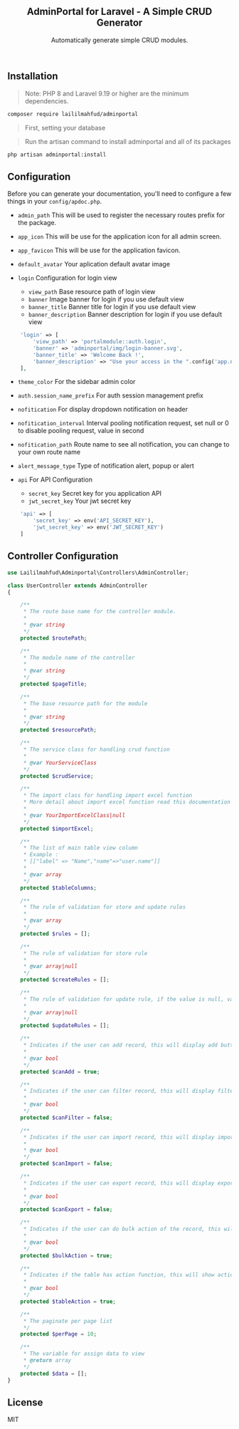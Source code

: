 <div align="center">
    <h2>AdminPortal for Laravel - A Simple CRUD Generator </h2>
    <p>Automatically generate simple CRUD modules.</p>
</div>
<br/>

## Installation

> Note: PHP 8 and Laravel 9.19 or higher are the minimum dependencies.

```sh
composer require laililmahfud/adminportal
```
> First, setting your database

> Run the artisan command to install adminportal and all of its packages
```bash
php artisan adminportal:install
```

## Configuration

Before you can generate your documentation, you'll need to configure a few things in your `config/apdoc.php`.

-   `admin_path`
    This will be used to register the necessary routes prefix for the package.

-   `app_icon`
    This will be use for the application icon for all admin screen.

-   `app_favicon`
    This will be use for the application favicon.

-   `default_avatar`
    Your aplication default avatar image


-   `login`
    Configuration for login view
    - `view_path` Base resource path of login view
    - `banner` Image banner for login if you use default view
    - `banner_title` Banner title for login if you use default view
    - `banner_description` Banner description for login if you use default view

```php
    'login' => [
        'view_path' => 'portalmodule::auth.login',
        'banner' => 'adminportal/img/login-banner.svg',
        'banner_title' => 'Welcome Back !',
        'banner_description' => "Use your access in the ".config('app.name')." application and login to your dashboard account."
    ],
```

-   `theme_color`
    For the sidebar admin color

-   `auth.session_name_prefix`
    For auth session management prefix

-   `nofitication`
    For display dropdown notification on header

-   `nofitication_interval`
    Interval pooling notification request, set null or 0 to disable pooling request, value in second

-   `nofitication_path`
    Route name to see all notification, you can change to your own route name

-   `alert_message_type`
    Type of notification alert, popup or alert

-   `api`
    For API Configuration
    - `secret_key` Secret key for you application API
    - `jwt_secret_key` Your jwt secret key

```php
    'api' => [
        'secret_key' => env('API_SECRET_KEY'),
        'jwt_secret_key' => env('JWT_SECRET_KEY')
    ]
```  
## Controller Configuration


```php
use Laililmahfud\Adminportal\Controllers\AdminController;

class UserController extends AdminController
{

	/**
     * The route base name for the controller module.
     *
     * @var string
     */
    protected $routePath;

    /**
     * The module name of the controller
     *
     * @var string
     */
    protected $pageTitle;

    /**
     * The base resource path for the module
     *
     * @var string
     */
    protected $resourcePath;

    /**
     * The service class for handling crud function
     *
     * @var YourServiceClass
     */
    protected $crudService;

    /**
     * The import class for handling import excel function
     * More detail about import excel function read this documentation [link]
     *
     * @var YourImportExcelClass|null
     */
    protected $importExcel;

    /**
     * The list of main table view column
     * Example :
     * [["label" => "Name","name"=>"user.name"]]
     *
     * @var array
     */
    protected $tableColumns;

    /**
     * The rule of validation for store and update rules
     *
     * @var array
     */
    protected $rules = [];

    /**
     * The rule of validation for store rule
     *
     * @var array|null
     */
    protected $createRules = [];

    /**
     * The rule of validation for update rule, if the value is null, validation process will use the storeRule
     *
     * @var array|null
     */
    protected $updateRules = [];

    /**
     * Indicates if the user can add record, this will display add button
     *
     * @var bool
     */
    protected $canAdd = true;

    /**
     * Indicates if the user can filter record, this will display filter button
     *
     * @var bool
     */
    protected $canFilter = false;

    /**
     * Indicates if the user can import record, this will display import button
     *
     * @var bool
     */
    protected $canImport = false;

    /**
     * Indicates if the user can export record, this will display export button
     *
     * @var bool
     */
    protected $canExport = false;

    /**
     * Indicates if the user can do bulk action of the record, this will display checkbox in the table
     *
     * @var bool
     */
    protected $bulkAction = true;

    /**
     * Indicates if the table has action function, this will show action in header table
     *
     * @var bool
     */
    protected $tableAction = true;

    /**
     * The paginate per page list
     */
    protected $perPage = 10;

    /**
     * The variable for assign data to view
     * @return array
     */
    protected $data = [];
}
```

## License

MIT
